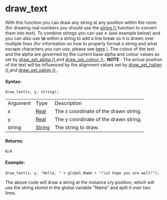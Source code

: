 # draw_text

With this function you can draw any string at any position within the
room (for drawing real numbers you should use the [ string ()
](../../Strings/string) function to convert them into text). To
combine strings you can use **+** (see example below) and you can also
use **\n** within a string to add a line break so it is drawn over
multiple lines (for information on how to properly format a string and
what escape characters you can use, please see
[here](../../Strings/Strings) ). The colour of the text and the
alpha are governed by the current base alpha and colour values as set by
[ draw_set_alpha () ](../Colour_And_Alpha/draw_set_alpha) and [
draw_set_colour () ](../Colour_And_Alpha/draw_set_colour) . **NOTE**
: The actual position of the text will be influenced by the alignment
values set by [ draw_set_halign () ](draw_set_halign) and [
draw_set_valign () ](draw_set_valign) .

#### Syntax:

``` gml
draw_text(x, y, string);
```

|          |                                                                           |                                       |
|----------|---------------------------------------------------------------------------|---------------------------------------|
| Argument | Type                                                                      | Description                           |
| x        |  [Real](../../../../../GameMaker_Language/GML_Overview/Data_Types)    | The x coordinate of the drawn string. |
| y        |  [Real](../../../../../GameMaker_Language/GML_Overview/Data_Types)    | The y coordinate of the drawn string. |
| string   |  [String](../../../../../GameMaker_Language/GML_Overview/Data_Types)  | The string to draw.                   |

#### Returns:

``` gml
N/A
```

#### Example:

``` gml
draw_text(x, y, "Hello, " + global.Name + "!\nI hope you are well!");
```

The above code will draw a string at the instance x/y position, which
will use the string stored in the global variable "Name" and split it
over two lines.
